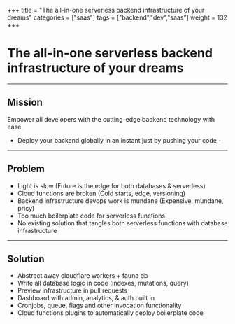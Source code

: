 +++
title = "The all-in-one serverless backend infrastructure of your dreams"
categories = ["saas"]
tags = ["backend","dev","saas"]
weight = 132
+++

# The all-in-one serverless backend infrastructure of your dreams

---

## Mission

Empower all developers with the cutting-edge backend technology with ease.

- Deploy your backend globally in an instant just by pushing your code -

---

## Problem

- Light is slow (Future is the edge for both databases & serverless)
- Cloud functions are broken (Cold starts, edge, versioning)
- Backend infrastructure devops work is mundane (Expensive, mundane, pricy)
- Too much boilerplate code for serverless functions
- No existing solution that tangles both serverless functions with database infrastructure

---

## Solution

- Abstract away cloudflare workers + fauna db
- Write all database logic in code (indexes, mutations, query)
- Preview infrastructure in pull requests
- Dashboard with admin, analytics, & auth built in
- Cronjobs, queue, flags and other invocation functionality
- Cloud functions plugins to automatically deploy boilerplate code
